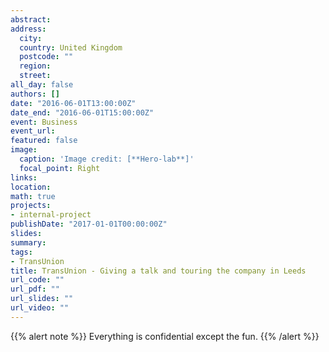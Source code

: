 ```yaml
---
abstract:
address:
  city: 
  country: United Kingdom
  postcode: ""
  region: 
  street:
all_day: false
authors: []
date: "2016-06-01T13:00:00Z"
date_end: "2016-06-01T15:00:00Z"
event: Business
event_url:
featured: false
image:
  caption: 'Image credit: [**Hero-lab**]'
  focal_point: Right
links:
location: 
math: true
projects:
- internal-project
publishDate: "2017-01-01T00:00:00Z"
slides:
summary:
tags: 
- TransUnion
title: TransUnion - Giving a talk and touring the company in Leeds
url_code: ""
url_pdf: ""
url_slides: ""
url_video: ""
---
```


{{% alert note %}}
Everything is confidential except the fun.
{{% /alert %}}
